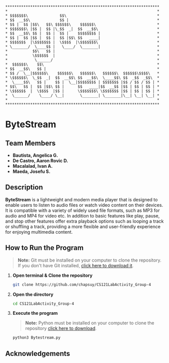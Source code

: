 ```
********************************************************************
*                                                                  *
* $$$$$$$\              $$\                                        *
* $$  __$$\             $$ |                                       *
* $$ |  $$ |$$\   $$\ $$$$$$\    $$$$$$\                           *
* $$$$$$$\ |$$ |  $$ |\_$$  _|  $$  __$$\                          *
* $$  __$$\ $$ |  $$ |  $$ |    $$$$$$$$ |                         *
* $$ |  $$ |$$ |  $$ |  $$ |$$\ $$   ____|                         *
* $$$$$$$  |\$$$$$$$ |  \$$$$  |\$$$$$$$\                          *
* \_______/  \____$$ |   \____/  \_______|                         *
*           $$\   $$ |                                             *
*           \$$$$$$  |                                             *
*            \______/                                              *
*  $$$$$$\    $$\                                                  *
* $$  __$$\   $$ |                                                 *
* $$ /  \__|$$$$$$\    $$$$$$\   $$$$$$\   $$$$$$\  $$$$$$\$$$$\   *
* \$$$$$$\  \_$$  _|  $$  __$$\ $$  __$$\  \____$$\ $$  _$$  _$$\  *
*  \____$$\   $$ |    $$ |  \__|$$$$$$$$ | $$$$$$$ |$$ / $$ / $$ | *
* $$\   $$ |  $$ |$$\ $$ |      $$   ____|$$  __$$ |$$ | $$ | $$ | *
* \$$$$$$  |  \$$$$  |$$ |      \$$$$$$$\ \$$$$$$$ |$$ | $$ | $$ | *
*  \______/    \____/ \__|       \_______| \_______|\__| \__| \__| *
*                                                                  *
********************************************************************
```
# **ByteStream**

## **Team Members**

- **Bautista, Angelica G.**
- **De Castro, Aaron Rovic D.**
- **Macalalad, Ivan A.**
- **Maeda, Josefu S.**


## **Description**
**ByteStream** is a lightweight and modern media player that is designed to enable users to listen to audio files or watch video content on their devices. It is compatible with a variety of widely used file formats, such as MP3 for audio and MP4 for video etc. In addition to basic features like play, pause, and stop other features offer extra playback options such as looping a track or shuffling a track, providing a more flexible and user-friendly experience for enjoying multimedia content.

## How to Run the Program
> **Note:** Git must be installed on your computer to clone the repository.  
> If you don't have Git installed, [click here to download it](https://git-scm.com/downloads/win).

1. **Open terminal & Clone the repository**
   ```bash
   git clone https://github.com/chapsuy/CS121LabActivity_Group-4
2. **Open the directory**
   ```bash
   cd CS121LabActivity_Group-4
3. **Execute the program**
   > **Note:** Python must be installed on your computer to clone the repository [click here to download](https://www.python.org/downloads/).
   ```bash
   python3 Bytestream.py

## **Acknowledgements**
   


